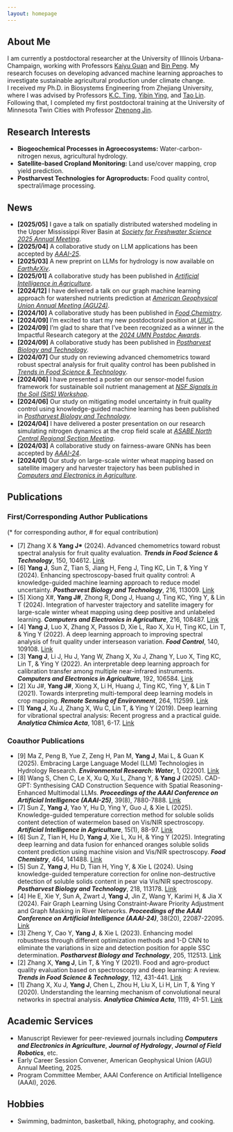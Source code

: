 ```yaml
---
layout: homepage
---
```


## About Me
I am currently a postdoctoral researcher at the University of Illinois Urbana-Champaign, working with Professors [Kaiyu Guan](http://faculty.nres.illinois.edu/~kaiyuguan/) and [Bin Peng](https://pengbinpeluo.github.io/). My research focuses on developing advanced machine learning approaches to investigate sustainable agricultural production under climate change.<br>I received my Ph.D. in Biosystems Engineering from Zhejiang University, where I was advised by Professors [K.C. Ting](https://abe.illinois.edu/directory/kcting), [Yibin Ying](https://person.zju.edu.cn/en/0089059), and [Tao Lin](https://person.zju.edu.cn/en/lintaolab). Following that, I completed my first postdoctoral training at the University of Minnesota Twin Cities with Professor [Zhenong Jin](https://umn-digitalag.com/).


## Research Interests

- **Biogeochemical Processes in Agroecosystems:** Water-carbon-nitrogen nexus, agricultural hydrology.
- **Satellite-based Cropland Monitoring:** Land use/cover mapping, crop yield prediction.
- **Postharvest Technologies for Agroproducts:** Food quality control, spectral/image processing.


## News
- **[2025/05]** I gave a talk on spatially distributed watershed modeling in the Upper Mississippi River Basin at [*Society for Freshwater Science 2025 Annual Meeting*](https://sfs-2025.p.asnevents.com.au/days/2025-05-19/abstract/117931).
- **[2025/04]** A collaborative study on LLM applications has been accepted by [*AAAI-25*](https://ojs.aaai.org/index.php/AAAI/article/view/32849).
- **[2025/03]** A new preprint on LLMs for hydrology is now available on [*EarthArXiv*](https://eartharxiv.org/repository/view/8738/).
- **[2025/01]** A collaborative study has been published in [*Artificial Intelligence in Agriculture*](https://www.sciencedirect.com/science/article/pii/S2589721725000042).
- **[2024/12]** I have delivered a talk on our graph machine learning approach for watershed nutrients prediction at [*American Geophysical Union Annual Meeting (AGU24)*](https://agu.confex.com/agu/agu24/meetingapp.cgi/Session/235613).
- **[2024/10]** A collaborative study has been published in [*Food Chemistry*](https://www.sciencedirect.com/science/article/pii/S0308814624031388).
- **[2024/09]** I’m excited to start my new postdoctoral position at [*UIUC*](https://asc.illinois.edu/).
- **[2024/09]** I’m glad to share that I’ve been recognized as a winner in the Impactful Research category at the [*2024 UMN Postdoc Awards*](https://pda.umn.edu/awards/annual-umn-postdoc-awards/2024).
- **[2024/09]** A collaborative study has been published in [*Postharvest Biology and Technology*](https://www.sciencedirect.com/science/article/pii/S092552142400423X).
- **[2024/07]** Our study on reviewing advanced chemometrics toward robust spectral analysis for fruit quality control has been published in [*Trends in Food Science & Technology*](https://www.sciencedirect.com/science/article/abs/pii/S0924224424002887).
- **[2024/06]** I have presented a poster on our sensor-model fusion framework for sustainable soil nutrient management at [*NSF Signals in the Soil (SitS) Workshop*](https://padlet.com/jenniferwickens/hybrid-sits-workshop-25-27-june-2024-e50s22hpitxcvkhx).
- **[2024/06]** Our study on mitigating model uncertainty in fruit quality control using knowledge-guided machine learning has been published in [*Postharvest Biology and Technology*](https://www.sciencedirect.com/science/article/pii/S0925521424002540).
- **[2024/04]** I have delivered a poster presentation on our research simulating nitrogen dynamics at the crop field scale at [*ASABE North Central Regional Section Meeting*](https://www.sdstate.edu/agricultural-biosystems-engineering/2024-asabe-north-central-regional-section-meeting).
- **[2024/03]** A collaborative study on fairness-aware GNNs has been accepted by [*AAAI-24*](https://ojs.aaai.org/index.php/AAAI/article/view/30212).
- **[2024/01]** Our study on large-scale winter wheat mapping based on satellite imagery and harvester trajectory has been published in [*Computers and Electronics in Agriculture*](https://www.sciencedirect.com/science/article/pii/S016816992300875X).


## Publications

### First/Corresponding Author Publications 
(* for corresponding author, # for equal contribution)

- [7] Zhang X & **Yang J&#42;** (2024). Advanced chemometrics toward robust spectral analysis for fruit quality evaluation. ***Trends in Food Science & Technology***, 150, 104612. [Link](https://www.sciencedirect.com/science/article/abs/pii/S0924224424002887)
- [6] **Yang J**, Sun Z, Tian S, Jiang H, Feng J, Ting KC, Lin T, & Ying Y (2024). Enhancing spectroscopy-based fruit quality control: A knowledge-guided machine learning approach to reduce model uncertainty. ***Postharvest Biology and Technology***, 216, 113009. [Link](https://www.sciencedirect.com/science/article/pii/S0925521424002540)
- [5] Xiong X#, **Yang J#**, Zhong R, Dong J, Huang J, Ting KC, Ying Y, & Lin T (2024). Integration of harvester trajectory and satellite imagery for large-scale winter wheat mapping using deep positive and unlabeled learning. ***Computers and Electronics in Agriculture***, 216, 108487. [Link](https://www.sciencedirect.com/science/article/pii/S016816992300875X)
- [4] **Yang J**, Luo X, Zhang X, Passos D, Xie L, Rao X, Xu H, Ting KC, Lin T, & Ying Y (2022). A deep learning approach to improving spectral analysis of fruit quality under interseason variation. ***Food Control***, 140, 109108. [Link](https://www.sciencedirect.com/science/article/pii/S0956713522003012)
- [3] **Yang J**, Li J, Hu J, Yang W, Zhang X, Xu J, Zhang Y, Luo X, Ting KC, Lin T, & Ying Y (2022). An interpretable deep learning approach for calibration transfer among multiple near-infrared instruments. ***Computers and Electronics in Agriculture***, 192, 106584. [Link](https://www.sciencedirect.com/science/article/pii/S0168169921006013)
- [2] Xu J#, **Yang J#**, Xiong X, Li H, Huang J, Ting KC, Ying Y, & Lin T (2021). Towards interpreting multi-temporal deep learning models in crop mapping. ***Remote Sensing of Environment***, 264, 112599. [Link](https://www.sciencedirect.com/science/article/pii/S0034425721003199)
- [1] **Yang J**, Xu J, Zhang X, Wu C, Lin T, & Ying Y (2019). Deep learning for vibrational spectral analysis: Recent progress and a practical guide. ***Analytica Chimica Acta***, 1081, 6-17. [Link](https://www.sciencedirect.com/science/article/pii/S0003267019307342)

### Coauthor Publications
- [9] Ma Z, Peng B, Yue Z, Zeng H, Pan M, **Yang J**, Mai L, & Guan K (2025). Embracing Large Language Model (LLM) Technologies in Hydrology Research. ***Environmental Research: Water***, 1, 022001. [Link](https://iopscience.iop.org/article/10.1088/3033-4942/addd43)
- [8] Wang S, Chen C, Le X, Xu Q, Xu L, Zhang Y, & **Yang J** (2025). CAD-GPT: Synthesising CAD Construction Sequence with Spatial Reasoning-Enhanced Multimodal LLMs. ***Proceedings of the AAAI Conference on Artificial Intelligence (AAAI-25)***, 39(8), 7880-7888. [Link](https://ojs.aaai.org/index.php/AAAI/article/view/32849)
- [7] Sun Z, **Yang J**, Yao Y, Hu D, Ying Y, Guo J, & Xie L (2025). Knowledge-guided temperature correction method for soluble solids content detection of watermelon based on Vis/NIR spectroscopy. ***Artificial Intelligence in Agriculture***, 15(1), 88-97. [Link](https://www.sciencedirect.com/science/article/pii/S2589721725000042)
- [6] Sun Z, Tian H, Hu D, **Yang J**, Xie L, Xu H, & Ying Y (2025). Integrating deep learning and data fusion for enhanced oranges soluble solids content prediction using machine vision and Vis/NIR spectroscopy. ***Food Chemistry***, 464, 141488. [Link](https://www.sciencedirect.com/science/article/pii/S0308814624031388)
- [5] Sun Z, **Yang J**, Hu D, Tian H, Ying Y, & Xie L (2024). Using knowledge-guided temperature correction for online non-destructive detection of soluble solids content in pear via Vis/NIR spectroscopy. ***Postharvest Biology and Technology***, 218, 113178. [Link](https://www.sciencedirect.com/science/article/pii/S092552142400423X) 
- [4] He E, Xie Y, Sun A, Zwart J, **Yang J**, Jin Z, Wang Y, Karimi H, & Jia X (2024). Fair Graph Learning Using Constraint-Aware Priority Adjustment and Graph Masking in River Networks. ***Proceedings of the AAAI Conference on Artificial Intelligence (AAAI-24)***, 38(20), 22087-22095. [Link](https://ojs.aaai.org/index.php/AAAI/article/view/30212)
- [3] Zheng Y, Cao Y, **Yang J**, & Xie L (2023). Enhancing model robustness through different optimization methods and 1-D CNN to eliminate the variations in size and detection position for apple SSC determination. ***Postharvest Biology and Technology***, 205, 112513. [Link](https://www.sciencedirect.com/science/article/pii/S0925521423002740) 
- [2] Zhang X, **Yang J**, Lin T, & Ying Y (2021). Food and agro-product quality evaluation based on spectroscopy and deep learning: A review. ***Trends in Food Science & Technology***, 112, 431-441. [Link](https://www.sciencedirect.com/science/article/abs/pii/S0924224421002600)
- [1] Zhang X, Xu J, **Yang J**, Chen L, Zhou H, Liu X, Li H, Lin T, & Ying Y (2020). Understanding the learning mechanism of convolutional neural networks in spectral analysis. ***Analytica Chimica Acta***, 1119, 41-51. [Link](https://www.sciencedirect.com/science/article/pii/S0003267020303767)


## Academic Services
- Manuscript Reviewer for peer-reviewed journals including ***Computers and Electronics in Agriculture***, ***Journal of Hydrology***, ***Journal of Field Robotics***, etc.
- Early Career Session Convener, American Geophysical Union (AGU) Annual Meeting, 2025.
- Program Committee Member, AAAI Conference on Artificial Intelligence (AAAI), 2026.

## Hobbies
- Swimming, badminton, basketball, hiking, photography, and cooking.
